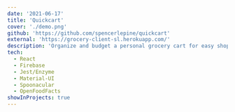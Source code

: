 ```yaml
---
date: '2021-06-17'
title: 'Quickcart'
cover: './demo.png'
github: 'https://github.com/spencerlepine/quickcart'
external: 'https://grocery-client-sl.herokuapp.com/'
description: 'Organize and budget a personal grocery cart for easy shopping. Browse Grocery products and compare nutrional data. Get recommendations and view a history of cart purchases.'
tech:
  - React
  - Firebase
  - Jest/Enzyme
  - Material-UI
  - Spoonacular
  - OpenFoodFacts
showInProjects: true
---
```

